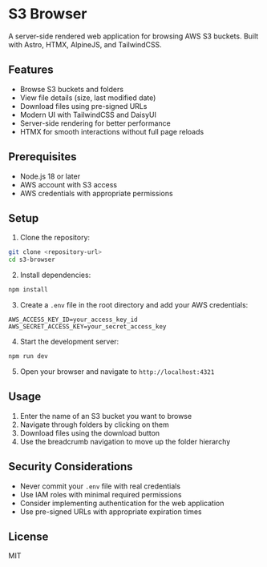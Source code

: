 # S3 Browser

A server-side rendered web application for browsing AWS S3 buckets. Built with Astro, HTMX, AlpineJS, and TailwindCSS.

## Features

- Browse S3 buckets and folders
- View file details (size, last modified date)
- Download files using pre-signed URLs
- Modern UI with TailwindCSS and DaisyUI
- Server-side rendering for better performance
- HTMX for smooth interactions without full page reloads

## Prerequisites

- Node.js 18 or later
- AWS account with S3 access
- AWS credentials with appropriate permissions

## Setup

1. Clone the repository:
```bash
git clone <repository-url>
cd s3-browser
```

2. Install dependencies:
```bash
npm install
```

3. Create a `.env` file in the root directory and add your AWS credentials:
```env
AWS_ACCESS_KEY_ID=your_access_key_id
AWS_SECRET_ACCESS_KEY=your_secret_access_key
```

4. Start the development server:
```bash
npm run dev
```

5. Open your browser and navigate to `http://localhost:4321`

## Usage

1. Enter the name of an S3 bucket you want to browse
2. Navigate through folders by clicking on them
3. Download files using the download button
4. Use the breadcrumb navigation to move up the folder hierarchy

## Security Considerations

- Never commit your `.env` file with real credentials
- Use IAM roles with minimal required permissions
- Consider implementing authentication for the web application
- Use pre-signed URLs with appropriate expiration times

## License

MIT 